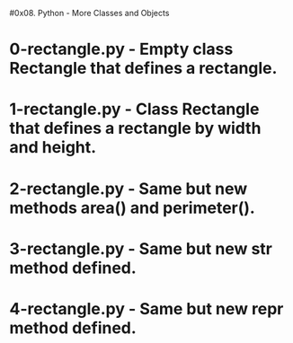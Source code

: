 #0x08. Python - More Classes and Objects
# 0-rectangle.py - Empty class Rectangle that defines a rectangle.
# 1-rectangle.py - Class Rectangle that defines a rectangle by width and height.
# 2-rectangle.py - Same but new methods area() and perimeter().
# 3-rectangle.py - Same but new __str__ method defined.
# 4-rectangle.py - Same but new __repr__ method defined.
